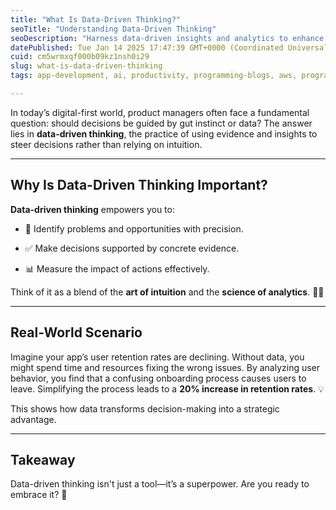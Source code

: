 ```yaml
---
title: "What Is Data-Driven Thinking?"
seoTitle: "Understanding Data-Driven Thinking"
seoDescription: "Harness data-driven insights and analytics to enhance decision-making, solve problems, and elevate your strategic advantage"
datePublished: Tue Jan 14 2025 17:47:39 GMT+0000 (Coordinated Universal Time)
cuid: cm5wrmxqf000b09kz1nsh0i29
slug: what-is-data-driven-thinking
tags: app-development, ai, productivity, programming-blogs, aws, programming, data-science, web-development, databases, webdev, full-stack, coding, deep-learning, ml, product-management

---
```


In today’s digital-first world, product managers often face a fundamental question: should decisions be guided by gut instinct or data? The answer lies in **data-driven thinking**, the practice of using evidence and insights to steer decisions rather than relying on intuition.

---

## Why Is Data-Driven Thinking Important?

**Data-driven thinking** empowers you to:

* 📌 Identify problems and opportunities with precision.
    
* ✅ Make decisions supported by concrete evidence.
    
* 📊 Measure the impact of actions effectively.
    

Think of it as a blend of the **art of intuition** and the **science of analytics**. 🎨🔬

---

## Real-World Scenario

Imagine your app’s user retention rates are declining. Without data, you might spend time and resources fixing the wrong issues. By analyzing user behavior, you find that a confusing onboarding process causes users to leave. Simplifying the process leads to a **20% increase in retention rates**. 💡

This shows how data transforms decision-making into a strategic advantage.

---

## Takeaway

Data-driven thinking isn't just a tool—it’s a superpower. Are you ready to embrace it? 🚀